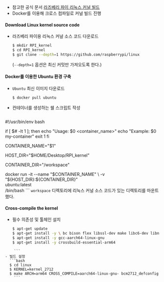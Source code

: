 - 참고한 공식 문서
  [라즈베리 파이 리눅스 커널 빌드](https://www.raspberrypi.com/documentation/computers/linux_kernel.html)
- Docker를 이용해 크로스 컴파일로 커널 빌드 진행
#### Download Linux kernel source code
- 라즈베리 파이용 리눅스 커널 소스 코드 다운로드
  ```bash
  $ mkdir RPI_kernel
  $ cd RPI_kernel
  $ git clone --depth=1 https://github.com/raspberrypi/linux
  ```
  (`--depth=1` 옵션은 최신 커밋만 가져오도록 한다.)
#### Docker를 이용한 Ubuntu 환경 구축
- `Ubuntu` 최신 이미지 다운로드
  ```bash
  $ docker pull ubuntu
	```
- 컨테이너를 생성하는 쉘 스크립트 작성
  ```bash
#!/usr/bin/env bash

if [ $# -lt 1 ]; then
  echo "Usage: $0 <container_name>"
  echo "Example: $0 my-container"
  exit 1
fi

CONTAINER_NAME="$1"

HOST_DIR="$HOME/Desktop/RPI_kernel"

CONTAINER_DIR="/workspace"

docker run -it --name "$CONTAINER_NAME" \
  -v "${HOST_DIR}:${CONTAINER_DIR}" \
  ubuntu:latest \
  /bin/bash
	```
	`workspace` 디렉토리에 리눅스 커널 소스 코드가 있는 디렉토리를 마운트했다.
#### Cross-compile the kernel
- 필수 의존성 및 툴체인 설치
  ```bash
  $ apt-get update
  $ apt-get install -y \ bc bison flex libssl-dev make libc6-dev libncurses5-dev
  $ apt-get install -y gcc-aarch64-linux-gnu
  $ apt-get install -y crossbuild-essential-arm64
```
	```
- 빌드 설정
  ```bash
  $ cd linux
  $ KERNEL=kernel_2712
  $ make ARCH=arm64 CROSS_COMPILE=aarch64-linux-gnu- bcm2712_defconfig
	```